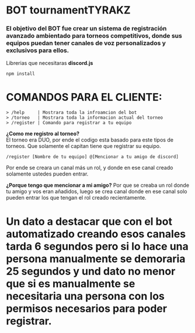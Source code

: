 # **BOT tournamentTYRAKZ**
### El objetivo del BOT fue crear un sistema de registración avanzado ambientado para torneos competitivos, donde sus equipos puedan tener canales de voz personalizados y exclusivos para ellos.

Librerias que necesitaras **discord.js**
```
npm install
```

# **COMANDOS PARA EL CLIENTE:**
``` 
> /help     | Mostrara toda la infroamcion del bot
> /torneo   | Mostrara toda la informacion actual del torneo
> /register | Comando para registrar a tu equipo
```

**¿Como me registro al torneo?**
<br>El torneo era DUO, por ende el codigo esta basado para este tipos de torneos. Que solamente el capitan tiene que registrar su equipo.

``` 
/register [Nombre de tu equipo] @[Mencionar a tu amigo de discord]
``` 

Por ende se creara un canal más un rol, y donde en ese canal creado solamente ustedes pueden entrar.

**¿Porque tengo que mencionar a mi amigo?**
Por que se creaba un rol donde tu amigo y vos eran añadidos, luego se crea canal donde en ese canal solo pueden entrar los que tengan el rol creado recientamente.

# **Un dato a destacar que con el bot automatizado creando esos canales tarda 6 segundos pero si lo hace una persona manualmente se demoraria 25 segundos y und dato no menor que si es manualmente se necesitaria una persona con los permisos necesarios para poder registrar.**
